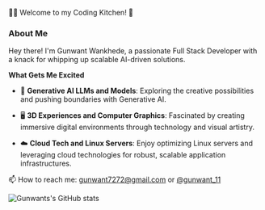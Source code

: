 
👨‍💻 Welcome to my Coding Kitchen! 🍳

### About Me
Hey there! I'm Gunwant Wankhede, a passionate Full Stack Developer with a knack for whipping up scalable AI-driven solutions.


**What Gets Me Excited**

- 🤖 **Generative AI LLMs and Models**: Exploring the creative possibilities and pushing boundaries with Generative AI.
  
- 🖥️ **3D Experiences and Computer Graphics**: Fascinated by creating immersive digital environments through technology and visual artistry.
  
- ☁️ **Cloud Tech and Linux Servers**: Enjoy optimizing Linux servers and leveraging cloud technologies for robust, scalable application infrastructures.


📫 How to reach me: gunwant7272@gmail.com or [@gunwant_11](https://twitter.com/gunwant_11) 

![Gunwants's GitHub stats](https://github-readme-stats.vercel.app/api?username=gunwant11&theme=dark&show_icons=true)

